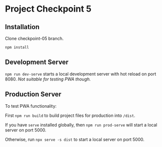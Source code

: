 # Project Checkpoint 5

## Installation

Clone checkpoint-05 branch.

`npm install`

## Development Server

`npm run dev-serve` starts a local development server with hot reload on port 8080. _Not suitable for testing PWA though._

## Production Server

To test PWA functionality:

First `npm run build` to build project files for production into `/dist`.

If you have `serve` installed globally, then `npm run prod-serve` will start a local server on port 5000.

Otherwise, run `npx serve -s dist` to start a local server on port 5000.
